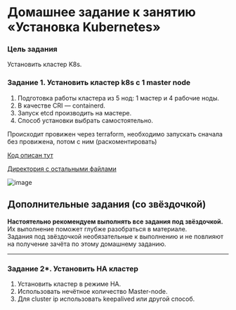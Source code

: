 # Домашнее задание к занятию «Установка Kubernetes»

### Цель задания

Установить кластер K8s.

### Задание 1. Установить кластер k8s с 1 master node

1. Подготовка работы кластера из 5 нод: 1 мастер и 4 рабочие ноды.
2. В качестве CRI — containerd.
3. Запуск etcd производить на мастере.
4. Способ установки выбрать самостоятельно.

Происходит провижен через terraform, необходимо запускать сначала без провижена, потом с ним (раскоментировать)

[Код описан тут](https://github.com/Wollfik/devops-netology/blob/main/automation_infra/homeworks/homeworks/terraform/modules/m1-w4-k8s-cluster/vpc.tf)

[Директория с остальными файлами](https://github.com/Wollfik/devops-netology/tree/main/automation_infra/homeworks/homeworks/terraform/modules/m1-w4-k8s-cluster)

![image](https://github.com/malkops/nah/assets/44001733/28578aab-8cd3-4ce4-a096-313d3a563654)

## Дополнительные задания (со звёздочкой)

**Настоятельно рекомендуем выполнять все задания под звёздочкой.** Их выполнение поможет глубже разобраться в материале.   
Задания под звёздочкой необязательные к выполнению и не повлияют на получение зачёта по этому домашнему заданию. 

------
### Задание 2*. Установить HA кластер

1. Установить кластер в режиме HA.
2. Использовать нечётное количество Master-node.
3. Для cluster ip использовать keepalived или другой способ.

